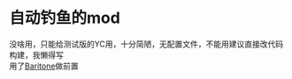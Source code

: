 # 自动钓鱼的mod
没啥用，只能给测试版的YC用，十分简陋，无配置文件，不能用建议直接改代码构建，我懒得写  
用了[Baritone](https://github.com/cabaletta/baritone)做前置
